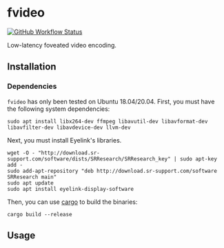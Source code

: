 # fvideo

[![GitHub Workflow Status](https://img.shields.io/github/workflow/status/lukehsiao/fvideo/rust)](https://github.com/lukehsiao/fvideo/actions)

Low-latency foveated video encoding.

## Installation

### Dependencies

`fvideo` has only been tested on Ubuntu 18.04/20.04. First, you must have the
following system dependencies:

```
sudo apt install libx264-dev ffmpeg libavutil-dev libavformat-dev libavfilter-dev libavdevice-dev llvm-dev
```

Next, you must install Eyelink's libraries.

```
wget -O - "http://download.sr-support.com/software/dists/SRResearch/SRResearch_key" | sudo apt-key add -
sudo add-apt-repository "deb http://download.sr-support.com/software SRResearch main"
sudo apt update
sudo apt install eyelink-display-software
```

Then, you can use [cargo] to build the binaries:

```
cargo build --release
```

## Usage

[cargo]: https://doc.rust-lang.org/cargo/getting-started/installation.html
